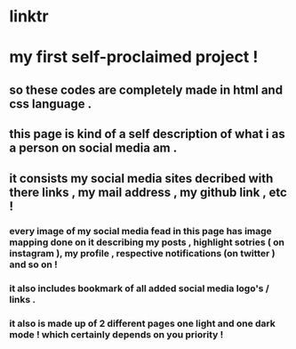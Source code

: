 # linktr
# my first self-proclaimed project !

## so these codes are completely made in html and css language .
## this page is kind of a self description of what i as a person on social media am .
## it consists my social media sites decribed with there links , my mail address , my github link , etc !

### every image of my social media fead in this page has image mapping done on it describing my posts , highlight sotries ( on instagram  ), my profile , respective notifications (on twitter ) and so on !
### it also includes bookmark of all added social media logo's / links .
### it also is made up of 2 different pages one light and one dark mode ! which certainly depends on you priority !
